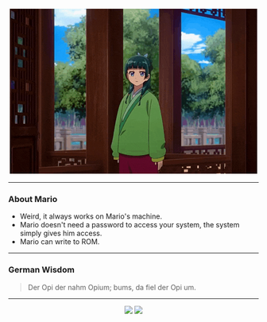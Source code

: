 <p align="center">
  <img src="assets/maomao.gif" />
</p>

---

### About Mario
- Weird, it always works on Mario's machine.
- Mario doesn't need a password to access your system, the system simply gives him access.
- Mario can write to ROM.

---

### German Wisdom
> Der Opi der nahm Opium; bums, da fiel der Opi um.

---

<p align="center">
  <a>
    <img height="180em" src="https://github-readme-stats-eight-theta.vercel.app/api?username=Torfkopp&show_icons=true&theme=dark&include_all_commits=true&count_private=true"/>
  </a>
  <a href="https://github.com/Torfkopp?tab=repositories">
    <img height="180em" src="https://github-readme-stats-eight-theta.vercel.app/api/top-langs/?username=torfkopp&layout=compact&theme=dark&langs_count=8&hide=java"/>
  </a>
</p>
